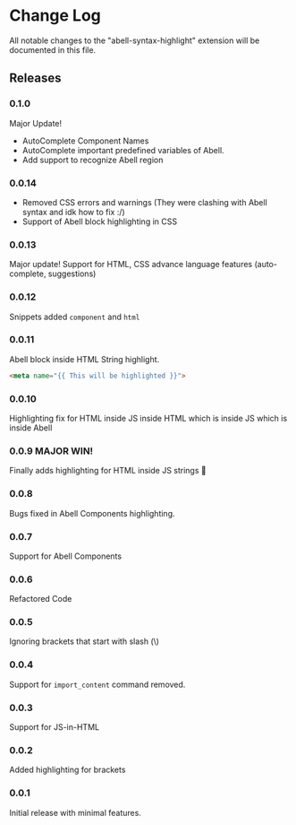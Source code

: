 # Change Log

All notable changes to the "abell-syntax-highlight" extension will be documented in this file.

## Releases

### 0.1.0
Major Update!
- AutoComplete Component Names
- AutoComplete important predefined variables of Abell.
- Add support to recognize Abell region

### 0.0.14
- Removed CSS errors and warnings (They were clashing with Abell syntax and idk how to fix :/)
- Support of Abell block highlighting in CSS

### 0.0.13
Major update! Support for HTML, CSS advance language features (auto-complete, suggestions)

### 0.0.12
Snippets added `component` and `html`

### 0.0.11
Abell block inside HTML String highlight. 
```html
<meta name="{{ This will be highlighted }}">
``` 

### 0.0.10
Highlighting fix for HTML inside JS inside HTML which is inside JS which is inside Abell

### 0.0.9 MAJOR WIN!
Finally adds highlighting for HTML inside JS strings 🎉

### 0.0.8
Bugs fixed in Abell Components highlighting.

### 0.0.7
Support for Abell Components

### 0.0.6
Refactored Code

### 0.0.5
Ignoring brackets that start with slash (\\)

### 0.0.4
Support for `import_content` command removed.

### 0.0.3

Support for JS-in-HTML

### 0.0.2

Added highlighting for brackets

### 0.0.1

Initial release with minimal features.

